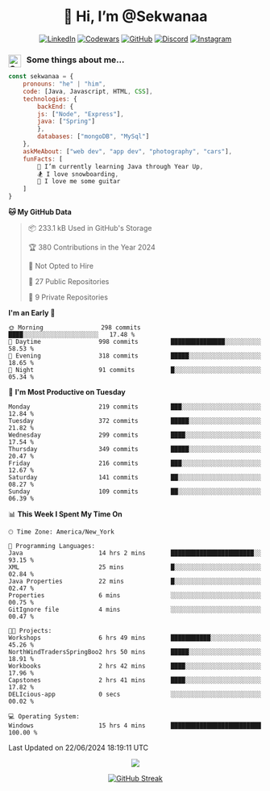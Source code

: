 <h1 align="center" style="font-size = 20px;">👋 Hi, I’m @Sekwanaa</h1>

<div align="center">
	
<a href="https://www.linkedin.com/in/chrisskchia/" target="blank">![LinkedIn](https://img.shields.io/badge/linkedin-%230077B5.svg?style=for-the-badge&logo=linkedin&logoColor=white)</a>
<a href="https://www.codewars.com/users/sekwanaa" target="blank">![Codewars](https://img.shields.io/badge/Codewars-B1361E?style=for-the-badge&logo=codewars&logoColor=grey)</a>
<a href="https://github.com/sekwanaa" target="blank">![GitHub](https://img.shields.io/badge/github-%23121011.svg?style=for-the-badge&logo=github&logoColor=white)</a>
<a href="https://discordapp.com/users/181891769414189056" target="blank">![Discord](https://img.shields.io/badge/Discord-%235865F2.svg?style=for-the-badge&logo=discord&logoColor=white)</a>
<a href="https://www.instagram.com/sekwanaa/" target="blank">![Instagram](https://img.shields.io/badge/Instagram-%23E4405F.svg?style=for-the-badge&logo=Instagram&logoColor=white)</a>

</div>

### <img align="left" alt="Coding" height="25" src="https://media.tenor.com/2aSuT7p_a_UAAAAi/peachcat-cat.gif"> &nbsp; Some things about me...

``` javascript
const sekwanaa = {
	pronouns: "he" | "him",
	code: [Java, Javascript, HTML, CSS],
	technologies: {
		backEnd: {
		js: ["Node", "Express"],
		java: ["Spring"]
		},
		databases: ["mongoDB", "MySql"]
	},
 	askMeAbout: ["web dev", "app dev", "photography", "cars"],
 	funFacts: [
		🌱 I’m currently learning Java through Year Up,
		🏂 I love snowboarding,
		🎸 I love me some guitar
	]
}
```
<!--Github Stats-->

<!--START_SECTION:waka-->
**🐱 My GitHub Data** 

> 📦 233.1 kB Used in GitHub's Storage 
 > 
> 🏆 380 Contributions in the Year 2024
 > 
> 🚫 Not Opted to Hire
 > 
> 📜 27 Public Repositories 
 > 
> 🔑 9 Private Repositories 
 > 
**I'm an Early 🐤** 

```text
🌞 Morning                298 commits         ████░░░░░░░░░░░░░░░░░░░░░   17.48 % 
🌆 Daytime                998 commits         ███████████████░░░░░░░░░░   58.53 % 
🌃 Evening                318 commits         █████░░░░░░░░░░░░░░░░░░░░   18.65 % 
🌙 Night                  91 commits          █░░░░░░░░░░░░░░░░░░░░░░░░   05.34 % 
```
📅 **I'm Most Productive on Tuesday** 

```text
Monday                   219 commits         ███░░░░░░░░░░░░░░░░░░░░░░   12.84 % 
Tuesday                  372 commits         █████░░░░░░░░░░░░░░░░░░░░   21.82 % 
Wednesday                299 commits         ████░░░░░░░░░░░░░░░░░░░░░   17.54 % 
Thursday                 349 commits         █████░░░░░░░░░░░░░░░░░░░░   20.47 % 
Friday                   216 commits         ███░░░░░░░░░░░░░░░░░░░░░░   12.67 % 
Saturday                 141 commits         ██░░░░░░░░░░░░░░░░░░░░░░░   08.27 % 
Sunday                   109 commits         ██░░░░░░░░░░░░░░░░░░░░░░░   06.39 % 
```


📊 **This Week I Spent My Time On** 

```text
🕑︎ Time Zone: America/New_York

💬 Programming Languages: 
Java                     14 hrs 2 mins       ███████████████████████░░   93.15 % 
XML                      25 mins             █░░░░░░░░░░░░░░░░░░░░░░░░   02.84 % 
Java Properties          22 mins             █░░░░░░░░░░░░░░░░░░░░░░░░   02.47 % 
Properties               6 mins              ░░░░░░░░░░░░░░░░░░░░░░░░░   00.75 % 
GitIgnore file           4 mins              ░░░░░░░░░░░░░░░░░░░░░░░░░   00.47 % 

🐱‍💻 Projects: 
Workshops                6 hrs 49 mins       ███████████░░░░░░░░░░░░░░   45.26 % 
NorthWindTradersSpringBoo2 hrs 50 mins       █████░░░░░░░░░░░░░░░░░░░░   18.91 % 
Workbooks                2 hrs 42 mins       ████░░░░░░░░░░░░░░░░░░░░░   17.96 % 
Capstones                2 hrs 41 mins       ████░░░░░░░░░░░░░░░░░░░░░   17.82 % 
DELIcious-app            0 secs              ░░░░░░░░░░░░░░░░░░░░░░░░░   00.02 % 

💻 Operating System: 
Windows                  15 hrs 4 mins       █████████████████████████   100.00 % 
```


 Last Updated on 22/06/2024 18:19:11 UTC
<!--END_SECTION:waka-->


<div align="center">
	
![](https://komarev.com/ghpvc/?username=sekwanaa&label=GITHUB-VISITORS&style=for-the-badge)

<div>

[![GitHub Streak](https://github-readme-streak-stats.herokuapp.com/?user=sekwanaa)](https://git.io/streak-stats)
 
</div>
 
</div>


<!---
# CERTIFICATES
### Google IT Automation with Python Specialization

>***Coursera --- Issued September 2022***
Online certificate issued by Coursera building skills using Git, Github, and Python

### Google IT Support Certificate
>***Coursera --- Issued November 2021***
Online certificate issued by Coursera building foundational skills including
troubleshooting and customer service, networking, operating systems, system
administration, and security.
--->

<!---
Jiggly-sensation/Jiggly-sensation is a ✨ special ✨ repository because its `README.md` (this file) appears on your GitHub profile.
You can click the Preview link to take a look at your changes.
--->


